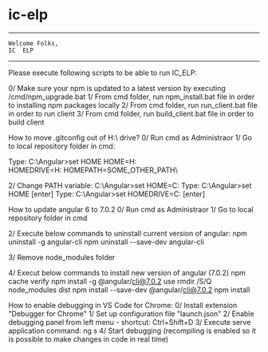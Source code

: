 # ic-elp

***************************************************************
	
	Welcome Folks,
	IC  ELP
	
***************************************************************


Please execute following scripts to be able to run IC_ELP:

0/  Make sure your npm is updated to a latest version by executing /cmd/npm_upgrade.bat
1/	From cmd folder, run npm_install.bat file in order to installing npm packages locally
2/	From cmd folder, run run_client.bat file in order to run client
3/	From cmd folder, run build_client.bat file in order to build client

How to move .gitconfig out of H:\ drive?
0/ 	Run cmd as Administraor
1/ 	Go to local repository folder in cmd:

Type: C:\Angular>set HOME
HOME=H:\
HOMEDRIVE=H:
HOMEPATH=SOME_OTHER_PATH\

2/ Change PATH variable:
C:\Angular>set HOME=C:
Type: C:\Angular>set HOME [enter]
Type: C:\Angular>set HOMEDRIVE=C: [enter]

How to update angular 6 to 7.0.2
0/ Run cmd as Administraor
1/ Go to local repository folder in cmd

2/ Execute below commands to uninstall current version of angular:
npm uninstall -g angular-cli
npm uninstall --save-dev angular-cli

3/ Remove node_modules folder

4/ Execut below commands to install new version of angular (7.0.2)
npm cache verify
npm install -g @angular/cli@7.0.2
use rmdir /S/Q node_modules dist
npm install --save-dev @angular/cli@7.0.2
npm install

How to enable debugging in VS Code for Chrome:
0/ Install extension "Debugger for Chrome"
1/ Set up configuration file "launch.json"
2/ Enable debugging panel from left menu - shortcut: Ctrl+Shift+D
3/ Execute serve application command: ng s
4/ Start debugging (recompiling is enabled so it is possible to make changes in code in real time)
